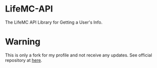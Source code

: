 # LifeMC-API
The LifeMC API Library for Getting a User's Info.

# Warning
This is only a fork for my profile and not receive any updates. See official repository at <a href="https://github.com/LifeMC/LifeMC-API">here</a>.
